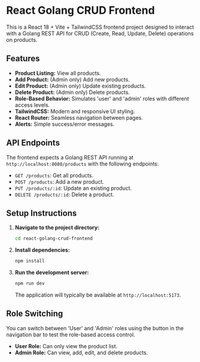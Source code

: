 # React Golang CRUD Frontend

This is a React 18 + Vite + TailwindCSS frontend project designed to interact with a Golang REST API for CRUD (Create, Read, Update, Delete) operations on products.

## Features

- **Product Listing:** View all products.
- **Add Product:** (Admin only) Add new products.
- **Edit Product:** (Admin only) Update existing products.
- **Delete Product:** (Admin only) Delete products.
- **Role-Based Behavior:** Simulates 'user' and 'admin' roles with different access levels.
- **TailwindCSS:** Modern and responsive UI styling.
- **React Router:** Seamless navigation between pages.
- **Alerts:** Simple success/error messages.

## API Endpoints

The frontend expects a Golang REST API running at `http://localhost:8080/products` with the following endpoints:

- `GET /products`: Get all products.
- `POST /products`: Add a new product.
- `PUT /products/:id`: Update an existing product.
- `DELETE /products/:id`: Delete a product.

## Setup Instructions

1.  **Navigate to the project directory:**

    ```bash
    cd react-golang-crud-frontend
    ```

2.  **Install dependencies:**

    ```bash
    npm install
    ```

3.  **Run the development server:**

    ```bash
    npm run dev
    ```

    The application will typically be available at `http://localhost:5173`.

## Role Switching

You can switch between 'User' and 'Admin' roles using the button in the navigation bar to test the role-based access control.

- **User Role:** Can only view the product list.
- **Admin Role:** Can view, add, edit, and delete products.

